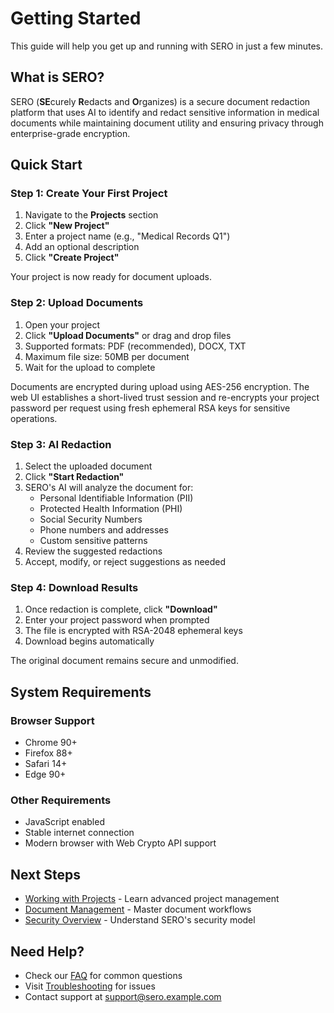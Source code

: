 # Getting Started

This guide will help you get up and running with SERO in just a few minutes.

## What is SERO?

SERO (**SE**curely **R**edacts and **O**rganizes) is a secure document redaction platform that uses AI to identify and redact sensitive information in medical documents while maintaining document utility and ensuring privacy through enterprise-grade encryption.

## Quick Start

### Step 1: Create Your First Project

1. Navigate to the **Projects** section
2. Click **"New Project"**
3. Enter a project name (e.g., "Medical Records Q1")
4. Add an optional description
5. Click **"Create Project"**

Your project is now ready for document uploads.

### Step 2: Upload Documents

1. Open your project
2. Click **"Upload Documents"** or drag and drop files
3. Supported formats: PDF (recommended), DOCX, TXT
4. Maximum file size: 50MB per document
5. Wait for the upload to complete

Documents are encrypted during upload using AES-256 encryption. The web UI establishes a short-lived trust session and re-encrypts your project password per request using fresh ephemeral RSA keys for sensitive operations.

### Step 3: AI Redaction

1. Select the uploaded document
2. Click **"Start Redaction"**
3. SERO's AI will analyze the document for:
   - Personal Identifiable Information (PII)
   - Protected Health Information (PHI)
   - Social Security Numbers
   - Phone numbers and addresses
   - Custom sensitive patterns
4. Review the suggested redactions
5. Accept, modify, or reject suggestions as needed

### Step 4: Download Results

1. Once redaction is complete, click **"Download"**
2. Enter your project password when prompted
3. The file is encrypted with RSA-2048 ephemeral keys
4. Download begins automatically

The original document remains secure and unmodified.

## System Requirements

### Browser Support
- Chrome 90+
- Firefox 88+
- Safari 14+
- Edge 90+

### Other Requirements
- JavaScript enabled
- Stable internet connection
- Modern browser with Web Crypto API support

## Next Steps

- [Working with Projects](./projects.md) - Learn advanced project management
- [Document Management](./documents.md) - Master document workflows
- [Security Overview](./security.md) - Understand SERO's security model

## Need Help?

- Check our [FAQ](./faq.md) for common questions
- Visit [Troubleshooting](./troubleshooting.md) for issues
- Contact support at support@sero.example.com
